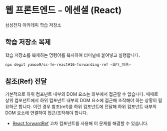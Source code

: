 # 웹 프론트엔드﹣에센셜 (React)

삼성전자 아카데미 학습 저장소

## 학습 저장소 복제

학습 저장소를 복제하는 명령어를 복사하여 터미널에 붙여넣고 실행합니다.

```sh
npx degit yamoo9/ss-fe-react#16-forwarding-ref <폴더_이름>
```

## 참조(Ref) 전달

기본적으로 하위 컴포넌트 내부의 DOM 요소는 외부에서 접근할 수 없습니다.
때때로 상위 컴포넌트에서 하위 컴포넌트 내부의 DOM 요소에 접근해 조작해야 하는 상황이 필요하곤 합니다.
이런 경우 참조(ref)를 하위 컴포넌트에 전달해 하위 컴포넌트 내부의 DOM 요소에 연결하여 접근/조작해야 합니다.

- [React.forwardRef](https://react.dev/reference/react/forwardRef) 고차 컴포넌트를 사용해 이 문제를 해결할 수 있습니다.